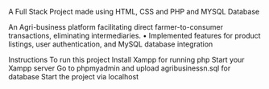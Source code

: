 A Full Stack Project made using HTML, CSS and PHP and MYSQL Database


An Agri-business platform facilitating direct farmer-to-consumer transactions, eliminating intermediaries.
• Implemented features for product listings, user authentication, and MySQL database integration


Instructions To run this project
Install Xampp for running php
Start your Xampp server
Go to phpmyadmin and upload agribusinessn.sql for database
Start the project via localhost
